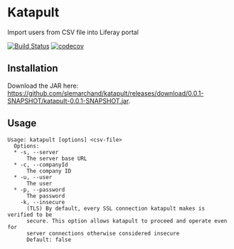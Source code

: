# Katapult
Import users from CSV file into Liferay portal

[![Build Status](https://travis-ci.org/slemarchand/katapult.svg?branch=master)](https://travis-ci.org/slemarchand/katapult)
[![codecov](https://codecov.io/gh/slemarchand/katapult/branch/master/graph/badge.svg)](https://codecov.io/gh/slemarchand/katapult)

## Installation

Download the JAR here: https://github.com/slemarchand/katapult/releases/download/0.0.1-SNAPSHOT/katapult-0.0.1-SNAPSHOT.jar.

## Usage
```
Usage: katapult [options] <csv-file>
  Options:
  * -s, --server
      The server base URL
  * -c, --companyId
      The company ID
  * -u, --user
      The user
  * -p, --password
      The password
    -k, --insecure
      (TLS) By default, every SSL connection katapult makes is verified to be 
      secure. This option allows katapult to proceed and operate even for 
      server connections otherwise considered insecure
      Default: false
```
